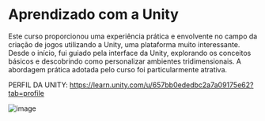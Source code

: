 # Aprendizado com a Unity

Este curso proporcionou uma experiência prática e envolvente no campo da criação de jogos utilizando a Unity, uma plataforma muito interessante. Desde o início, fui guiado pela interface da Unity, explorando os conceitos básicos e descobrindo como personalizar ambientes tridimensionais. A abordagem prática adotada pelo curso foi particularmente atrativa.

PERFIL DA UNITY: https://learn.unity.com/u/657bb0ededbc2a7a09175e62?tab=profile

![image](https://github.com/Thierry077/Aprendizado-com-a-Unity/assets/145200903/c4d6a9cc-3273-404b-b835-c5052355fd24)

